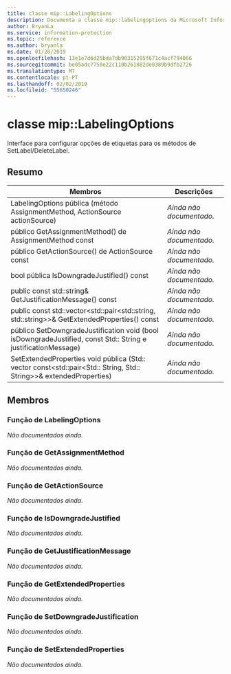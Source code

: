 ```yaml
---
title: classe mip::LabelingOptions
description: Documenta a classe mip::labelingoptions da Microsoft Information Protection (MIP) SDK.
author: BryanLa
ms.service: information-protection
ms.topic: reference
ms.author: bryanla
ms.date: 01/28/2019
ms.openlocfilehash: 13e1e7d6d25bda7db90315295f671c4acf794066
ms.sourcegitcommit: be05adc7750e22c110b261882de0389b9dfb2726
ms.translationtype: MT
ms.contentlocale: pt-PT
ms.lasthandoff: 02/02/2019
ms.locfileid: "55650246"
---
```

# <a name="class-miplabelingoptions"></a>classe mip::LabelingOptions 
Interface para configurar opções de etiquetas para os métodos de SetLabel/DeleteLabel.
  
## <a name="summary"></a>Resumo
 Membros                        | Descrições                                
--------------------------------|---------------------------------------------
LabelingOptions pública (método AssignmentMethod, ActionSource actionSource)  | _Ainda não documentado._
público GetAssignmentMethod() de AssignmentMethod const  | _Ainda não documentado._
público GetActionSource() de ActionSource const  | _Ainda não documentado._
bool pública IsDowngradeJustified() const  | _Ainda não documentado._
public const std::string& GetJustificationMessage() const  | _Ainda não documentado._
public const std::vector\<std::pair\<std::string, std::string\>\>& GetExtendedProperties() const  | _Ainda não documentado._
público SetDowngradeJustification void (bool isDowngradeJustified, const Std:: String e justificationMessage)  | _Ainda não documentado._
SetExtendedProperties void pública (Std:: vector const\<std::pair\<Std:: String, Std:: String\>\>& extendedProperties)  | _Ainda não documentado._
  
## <a name="members"></a>Membros
  
### <a name="labelingoptions-function"></a>Função de LabelingOptions
_Não documentados ainda._

  
### <a name="getassignmentmethod-function"></a>Função de GetAssignmentMethod
_Não documentados ainda._

  
### <a name="getactionsource-function"></a>Função de GetActionSource
_Não documentados ainda._

  
### <a name="isdowngradejustified-function"></a>Função de IsDowngradeJustified
_Não documentados ainda._

  
### <a name="getjustificationmessage-function"></a>Função de GetJustificationMessage
_Não documentados ainda._

  
### <a name="getextendedproperties-function"></a>Função de GetExtendedProperties
_Não documentados ainda._

  
### <a name="setdowngradejustification-function"></a>Função de SetDowngradeJustification
_Não documentados ainda._

  
### <a name="setextendedproperties-function"></a>Função de SetExtendedProperties
_Não documentados ainda._
